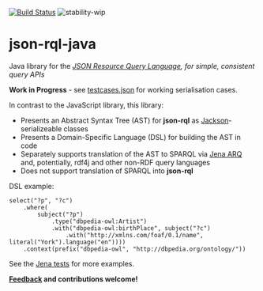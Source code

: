 [![Build Status](https://travis-ci.org/gsvarovsky/json-rql-java.svg?branch=master)](https://travis-ci.org/gsvarovsky/json-rql-java)
![stability-wip](https://img.shields.io/badge/stability-work_in_progress-lightgrey.svg)

# json-rql-java
Java library for the 
_[JSON Resource Query Language](http://json-rql.org), for simple, consistent query APIs_

**Work in Progress** - see [testcases.json](/src/test/resources/org/jsonrql/testcases.json) for working serialisation cases.

In contrast to the JavaScript library, this library:
* Presents an Abstract Syntax Tree (AST) for **json-rql** as [Jackson](https://github.com/FasterXML/jackson)-serializeable classes
* Presents a Domain-Specific Language (DSL) for building the AST in code
* Separately supports translation of the AST to SPARQL via [Jena ARQ](https://jena.apache.org/documentation/query/) and, potentially, rdf4j and other non-RDF query languages
* Does not support translation of SPARQL into **json-rql**

DSL example:
```
select("?p", "?c")
    .where(
        subject("?p")
            .type("dbpedia-owl:Artist")
            .with("dbpedia-owl:birthPlace", subject("?c")
                .with("http://xmlns.com/foaf/0.1/name", literal("York").language("en"))))
    .context(prefix("dbpedia-owl", "http://dbpedia.org/ontology/"))
```
See the [Jena tests](/src/test/java/org/jsonrql/jena/JsonRqlJenaTest.java) for more examples.

**[Feedback](https://github.com/gsvarovsky/json-rql-java/issues) and contributions welcome!**
